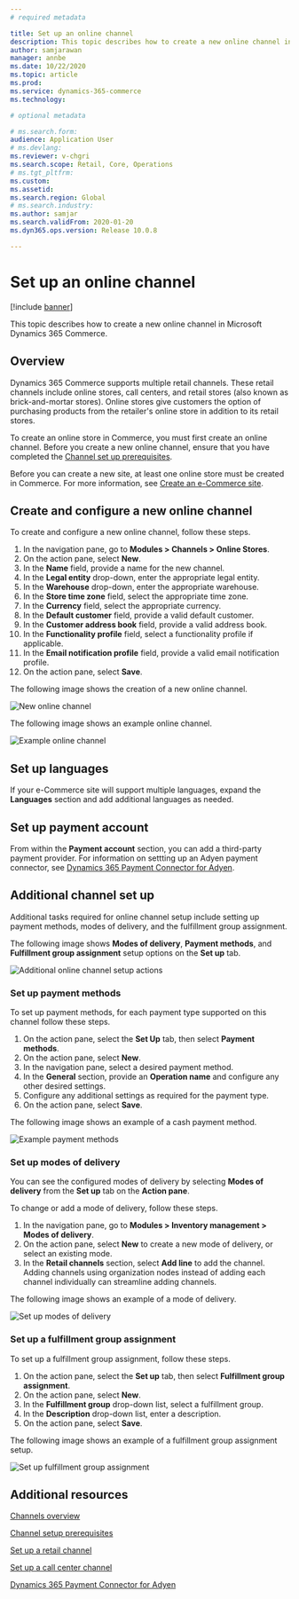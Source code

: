 ```yaml
---
# required metadata

title: Set up an online channel
description: This topic describes how to create a new online channel in Microsoft Dynamics 365 Commerce.
author: samjarawan
manager: annbe
ms.date: 10/22/2020
ms.topic: article
ms.prod: 
ms.service: dynamics-365-commerce
ms.technology: 

# optional metadata

# ms.search.form: 
audience: Application User
# ms.devlang: 
ms.reviewer: v-chgri
ms.search.scope: Retail, Core, Operations
# ms.tgt_pltfrm: 
ms.custom: 
ms.assetid: 
ms.search.region: Global
# ms.search.industry: 
ms.author: samjar
ms.search.validFrom: 2020-01-20
ms.dyn365.ops.version: Release 10.0.8

---
```

# Set up an online channel


[!include [banner](includes/banner.md)]

This topic describes how to create a new online channel in Microsoft Dynamics 365 Commerce.

## Overview

Dynamics 365 Commerce supports multiple retail channels. These retail channels include online stores, call centers, and retail stores (also known as brick-and-mortar stores). Online stores give customers the option of purchasing products from the retailer's online store in addition to its retail stores.

To create an online store in Commerce, you must first create an online channel. Before you create a new online channel, ensure that you have completed the [Channel set up prerequisites](channels-prerequisites.md).

Before you can create a new site, at least one online store must be created in Commerce. For more information, see [Create an e-Commerce site](create-ecommerce-site.md).

## Create and configure a new online channel

To create and configure a new online channel, follow these steps.

1. In the navigation pane, go to **Modules \> Channels \> Online Stores**.
1. On the action pane, select **New**.
1. In the **Name** field, provide a name for the new channel.
1. In the **Legal entity** drop-down, enter the appropriate legal entity.
1. In the **Warehouse** drop-down, enter the appropriate warehouse.
1. In the **Store time zone** field, select the appropriate time zone.
1. In the **Currency** field, select the appropriate currency.
1. In the **Default customer** field, provide a valid default customer.
1. In the **Customer address book** field, provide a valid address book.
1. In the **Functionality profile** field, select a functionality profile if applicable.
1. In the **Email notification profile** field, provide a valid email notification profile.
1. On the action pane, select **Save**.

The following image shows the creation of a new online channel.

![New online channel](media/channel-setup-online-1.png)

The following image shows an example online channel.

![Example online channel](media/channel-setup-online-2.png)

## Set up languages

If your e-Commerce site will support multiple languages, expand the **Languages** section and add additional languages as needed.

## Set up payment account

From within the **Payment account** section, you can add a third-party payment provider. For information on settting up an Adyen payment connector, see [Dynamics 365 Payment Connector for Adyen](../retail/dev-itpro/adyen-connector.md).

## Additional channel set up

Additional tasks required for online channel setup include setting up payment methods, modes of delivery, and the fulfillment group assignment.

The following image shows **Modes of delivery**, **Payment methods**, and **Fulfillment group assignment** setup options on the **Set up** tab.

![Additional online channel setup actions](media/channel-setup-online-3.png)

### Set up payment methods

To set up payment methods, for each payment type supported on this channel follow these steps.

1. On the action pane, select the **Set Up** tab, then select **Payment methods**.
1. On the action pane, select **New**.
1. In the navigation pane, select a desired payment method.
1. In the **General** section, provide an **Operation name** and configure any other desired settings.
1. Configure any additional settings as required for the payment type.
1. On the action pane, select **Save**.

The following image shows an example of a cash payment method.

![Example payment methods](media/channel-setup-retail-5.png)

### Set up modes of delivery

You can see the configured modes of delivery by selecting **Modes of delivery** from the **Set up** tab on the **Action pane**.  

To change or add a mode of delivery, follow these steps.

1. In the navigation pane, go to **Modules \> Inventory management \> Modes of delivery**.
1. On the action pane, select **New** to create a new mode of delivery, or select an existing mode.
1. In the **Retail channels** section, select **Add line** to add the channel. Adding channels using organization nodes instead of adding each channel individually can streamline adding channels.

The following image shows an example of a mode of delivery.

![Set up modes of delivery](media/channel-setup-retail-7.png)

### Set up a fulfillment group assignment

To set up a fulfillment group assignment, follow these steps.

1. On the action pane, select the **Set up** tab, then select **Fulfillment group assignment**.
1. On the action pane, select **New**.
1. In the **Fulfillment group** drop-down list, select a fulfillment group.
1. In the **Description** drop-down list, enter a description.
1. On the action pane, select **Save**.

The following image shows an example of a fulfillment group assignment setup.

![Set up fulfillment group assignment](media/channel-setup-retail-9.png)

## Additional resources

[Channels overview](channels-overview.md)

[Channel setup prerequisites](channels-prerequisites.md)

[Set up a retail channel](channel-setup-retail.md)

[Set up a call center channel](channel-setup-callcenter.md)

[Dynamics 365 Payment Connector for Adyen](../retail/dev-itpro/adyen-connector.md)
